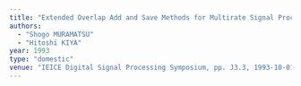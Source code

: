 ```yaml
---
title: "Extended Overlap Add and Save Methods for Multirate Signal Processing"
authors:
  - "Shogo MURAMATSU"
  - "Hitoshi KIYA"
year: 1993
type: "domestic"
venue: "IEICE Digital Signal Processing Symposium, pp. J3.3, 1993-10-01."
---
```

